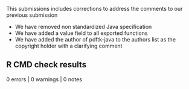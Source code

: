 This submissions includes corrections to address the comments to our previous submission

- We have removed non standardized Java specification
- We have added a value field to all exported functions
- We have added the author of pdftk-java to the authors list as the copyright
holder with a clarifying comment

## R CMD check results

0 errors | 0 warnings | 0 notes

